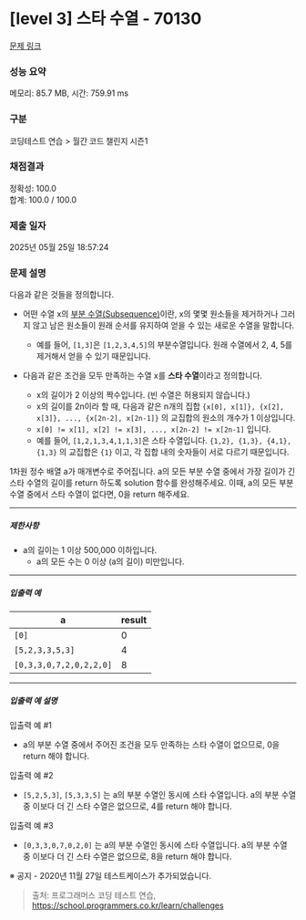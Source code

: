 # [level 3] 스타 수열 - 70130 

[문제 링크](https://school.programmers.co.kr/learn/courses/30/lessons/70130) 

### 성능 요약

메모리: 85.7 MB, 시간: 759.91 ms

### 구분

코딩테스트 연습 > 월간 코드 챌린지 시즌1

### 채점결과

정확성: 100.0<br/>합계: 100.0 / 100.0

### 제출 일자

2025년 05월 25일 18:57:24

### 문제 설명

<p>다음과 같은 것들을 정의합니다.</p>

<ul>
<li><p>어떤 수열 x의 <a href="https://en.wikipedia.org/wiki/Subsequence" target="_blank" rel="noopener">부분 수열(Subsequence)</a>이란, x의 몇몇 원소들을 제거하거나 그러지 않고 남은 원소들이 원래 순서를 유지하여 얻을 수 있는 새로운 수열을 말합니다.</p>

<ul>
<li>예를 들어, <code>[1,3]</code>은 <code>[1,2,3,4,5]</code>의 부분수열입니다. 원래 수열에서 2, 4, 5를 제거해서 얻을 수 있기 때문입니다.</li>
</ul></li>
<li><p>다음과 같은 조건을 모두 만족하는 수열 x를 <strong>스타 수열</strong>이라고 정의합니다.</p>

<ul>
<li>x의 길이가 2 이상의 짝수입니다. (빈 수열은 허용되지 않습니다.)</li>
<li>x의 길이를 2n이라 할 때, 다음과 같은 n개의 집합 <code>{x[0], x[1]}, {x[2], x[3]}, ..., {x[2n-2], x[2n-1]}</code> 의 교집합의 원소의 개수가 1 이상입니다.</li>
<li><code>x[0] != x[1], x[2] != x[3], ..., x[2n-2] != x[2n-1]</code> 입니다.</li>
<li>예를 들어, <code>[1,2,1,3,4,1,1,3]</code>은 스타 수열입니다. <code>{1,2}, {1,3}, {4,1}, {1,3}</code> 의 교집합은 <code>{1}</code> 이고, 각 집합 내의 숫자들이 서로 다르기 때문입니다.</li>
</ul></li>
</ul>

<p>1차원 정수 배열 a가 매개변수로 주어집니다. a의 모든 부분 수열 중에서 가장 길이가 긴 스타 수열의 길이를 return 하도록 solution 함수를 완성해주세요. 이때, a의 모든 부분 수열 중에서 스타 수열이 없다면, 0을 return 해주세요.</p>

<hr>

<h5>제한사항</h5>

<ul>
<li>a의 길이는 1 이상 500,000 이하입니다.

<ul>
<li>a의 모든 수는 0 이상 (a의 길이) 미만입니다.</li>
</ul></li>
</ul>

<hr>

<h5>입출력 예</h5>
<table class="table">
        <thead><tr>
<th>a</th>
<th>result</th>
</tr>
</thead>
        <tbody><tr>
<td><code>[0]</code></td>
<td>0</td>
</tr>
<tr>
<td><code>[5,2,3,3,5,3]</code></td>
<td>4</td>
</tr>
<tr>
<td><code>[0,3,3,0,7,2,0,2,2,0]</code></td>
<td>8</td>
</tr>
</tbody>
      </table>
<hr>

<h5>입출력 예 설명</h5>

<p>입출력 예 #1</p>

<ul>
<li>a의 부분 수열 중에서 주어진 조건을 모두 만족하는 스타 수열이 없으므로, 0을 return 해야 합니다.</li>
</ul>

<p>입출력 예 #2</p>

<ul>
<li><code>[5,2,5,3]</code>, <code>[5,3,3,5]</code> 는 a의 부분 수열인 동시에 스타 수열입니다. a의 부분 수열 중 이보다 더 긴 스타 수열은 없으므로, 4를 return 해야 합니다.</li>
</ul>

<p>입출력 예 #3</p>

<ul>
<li><code>[0,3,3,0,7,0,2,0]</code> 는 a의 부분 수열인 동시에 스타 수열입니다. a의 부분 수열 중 이보다 더 긴 스타 수열은 없으므로, 8을 return 해야 합니다.</li>
</ul>

<p>※ 공지 - 2020년 11월 27일 테스트케이스가 추가되었습니다.</p>


> 출처: 프로그래머스 코딩 테스트 연습, https://school.programmers.co.kr/learn/challenges